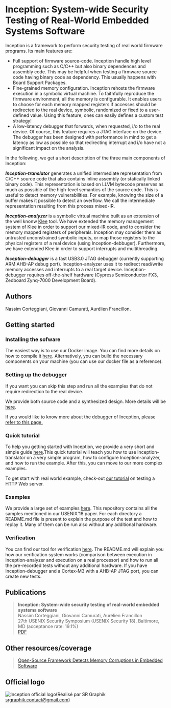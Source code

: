# Inception: System-wide Security Testing of Real-World Embedded Systems Software

Inception is a framework to perform security testing of real world firmware programs. Its main features are:

* Full support of firmware source-code. Inception handle high level programming such as C/C++ but also binary dependences and assembly code. This may be helpful when testing a firmware source code having binary code as dependency. This usually happens with Board Support Packages.
* Fine-grained memory configuration. Inception rehosts the firmware execution in a symbolic virtual machine. To faithfully reproduce the firmware environment, all the memory is configurable. It enables users to choose for each memory mapped registers if  accesses should be redirected to the real device, symbolic, randomized or fixed to a user-defined value. Using this feature, ones can easily defines a custom test strategy!
* A low-latency debugger that forwards, when requested, i/o to the real device. Of course, this feature requires a JTAG interface on the device. The debugger has been designed with performance in mind to get a latency as low as possible so that redirecting interrupt and i/o have not a significant impact on the analysis.

In the following, we get a short description of the three main components of Inception:

_**Inception-translator**_ generates a unified intermediate representation from C/C++ source code that also contains inline assembly (or statically linked binary code). This representation is based on LLVM bytecode preserves as much as possible of the high-level semantics of the source code. This is useful to detect memory vulnerabilities. For example, knowing the size of a buffer makes it possible to detect an overflow. We call the intermediate representation resulting from this process mixed-IR.

_**Inception-analyzer**_ is a symbolic virtual machine built as an extension of the well knonw [Klee](https://klee.github.io/) tool. We have extended the memory management system of Klee in order to support our mixed-IR code, and to consider the memory mapped registers of peripherals. Inception may consider them as untrusted unconstrained symbolic inputs, or map those registers to the physical registers of a real device (using Inception-debbuger). Furthermore, we have extended Klee in order to support interrupts and multithreading.

_**Inception-debugger**_ is a fast USB3.0 JTAG debugger (currently supporting ARM AHB-AP debug port). Inception-analyzer uses it to redirect read/write memory accesses and interrupts to a real target device. Inception-debugger requires off-the-shelf hardware (Cypress Semiconductor FX3, Zedboard Zynq-7000 Development Board).

## Authors

Nassim Corteggiani, Giovanni Camurati, Aurélien Francillon.

## Getting started

### Installing the sofware

The easiest way is to use our Docker image. You can find more details on how to compile it [here](https://github.com/Inception-framework/docker). Alternatively, you can bulld the necessary components on your machine (you can use our docker file as a reference).

### Setting up the debugger

If you want you can skip this step and run all the examples that do not require redirection to the real device.

We provide both source code and a synthesized design. More details will be [here](https://github.com/Inception-framework/debugger).

If you would like to know more about the debugger of Inception, please [refer to this page.](debugger.md)

### Quick tutorial

To help you getting started with Inception, we provide a very short and simple guide [here](https://github.com/Inception-framework/tutorial).This quick tutorial will teach you how to use Inception-translator on a very simple program, how to configure Inception-analyzer, and how to run the example. After this, you can move to our more complex examples.

To get start with real world example, check-out [our tutorial](tuto.md) on testing a HTTP Web server.

### Examples

We provide a large set of examples [here](https://github.com/Inception-framework/usenix-samples). This repository contains all the samples mentioned in our USENIX'18 paper. For each directory a README.md file is present to explain the purpose of the test and how to replay it. Many of them can be run also without any additional hardware.

### Verification

You can find our tool for verification [here](https://github.com/Inception-framework/verification). The README.md will explain you how our verification system works (comparison between execution in Inception-analyzer and execution on a real processor) and how to run all the pre-recorded tests without any additional hardware. If you have Inception-debugger and a Cortex-M3 with a AHB-AP JTAG port, you can create new tests.

## Publications

> **Inception: System-wide security testing of real-world embedded systems software**\
> Nassim Corteggiani, Giovanni Camurati, Aurélien Francillon\
> 27th USENIX Security Symposium (USENIX Security 18), Baltimore, MD (acceptance rate: 19.1%)\
> [PDF](http://s3.eurecom.fr/docs/usenixsec18\_corteggiani.pdf)

## Other resources/coverage

> [Open-Source Framework Detects Memory Corruptions in Embedded Software](https://www.maximintegrated.com/en/design/blog/open-source-framework.html)

## Official logo

![Inception official logo](https://raw.githubusercontent.com/Inception-framework/inception/master/Logo\_inception.png)(Réalisé par SR Graphik srgraphik.contact@gmail.com)
